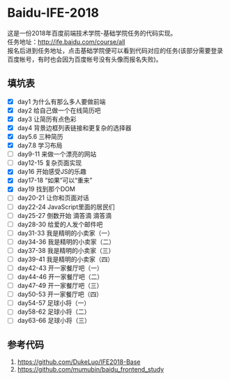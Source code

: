 # Baidu-IFE-2018
这是一份2018年百度前端技术学院-基础学院任务的代码实现。  
任务地址：http://ife.baidu.com/course/all  
报名后进到任务地址，点击基础学院便可以看到代码对应的任务(该部分需要登录百度帐号，有时也会因为百度帐号没有头像而报名失败)。

## 填坑表
- [x] day1 为什么有那么多人要做前端
- [x] day2 给自己做一个在线简历吧
- [x] day3 让简历有点色彩
- [x] day4 背景边框列表链接和更复杂的选择器
- [x] day5.6 三种简历
- [x] day7.8 学习布局
- [ ] day9-11 来做一个漂亮的网站
- [ ] day12-15 复杂页面实现
- [x] day16 开始感受JS的乐趣
- [x] day17-18 “如果”可以“重来”
- [x] day19 找到那个DOM
- [ ] day20-21 让你和页面对话
- [ ] day22-24 JavaScript里面的居民们
- [ ] day25-27 倒数开始 滴答滴 滴答滴
- [ ] day28-30 给爱的人发个邮件吧
- [ ] day31-33 我是精明的小卖家（一）
- [ ] day34-36 我是精明的小卖家（二）
- [ ] day37-38 我是精明的小卖家（三）
- [ ] day39-41 我是精明的小卖家（四）
- [ ] day42-43 开一家餐厅吧（一）
- [ ] day44-46 开一家餐厅吧（二）
- [ ] day47-49 开一家餐厅吧（三）
- [ ] day50-53 开一家餐厅吧（四）
- [ ] day54-57 足球小将（一）
- [ ] day58-62 足球小将（二）
- [ ] day63-66 足球小将（三）

## 参考代码
1. https://github.com/DukeLuo/IFE2018-Base
2. https://github.com/mumubin/baidu_frontend_study
